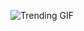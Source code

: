 
<!-- GIF_SECTION -->
![Trending GIF](https://media2.giphy.com/media/v1.Y2lkPThiYjIxNzcyOTZyc3htdDk5M2Z0aTYwcjNraXFnbDVtbWo0NWd6MmZkZDZ0OTNpcSZlcD12MV9naWZzX3NlYXJjaCZjdD1n/sDxVzsDgLo3rLQzVlc/giphy.gif)
<!-- END_GIF_SECTION -->
